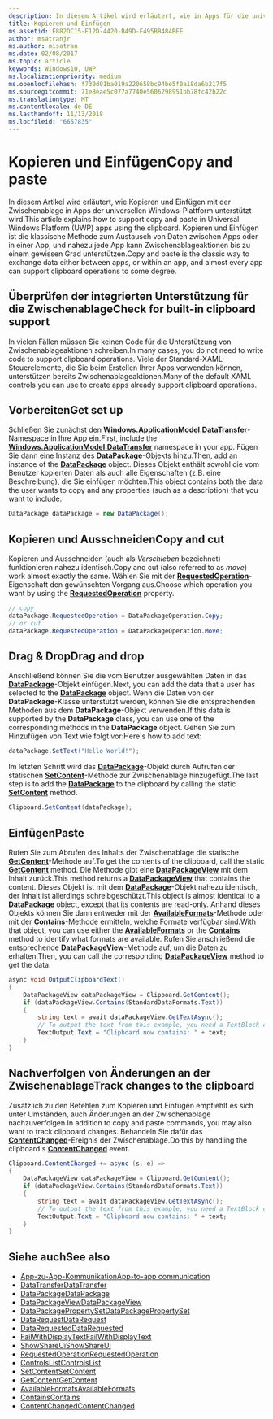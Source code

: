 ```yaml
---
description: In diesem Artikel wird erläutert, wie in Apps für die universelle Windows-Plattform (UWP) das Kopieren und Einfügen über die Zwischenablage unterstützt wird.
title: Kopieren und Einfügen
ms.assetid: E882DC15-E12D-4420-B49D-F495BB484BEE
author: msatranjr
ms.author: misatran
ms.date: 02/08/2017
ms.topic: article
keywords: Windows10, UWP
ms.localizationpriority: medium
ms.openlocfilehash: f730d01ba019a220658bc94be5f0a18da6b217f5
ms.sourcegitcommit: 71e8eae5c077a7740e5606298951bb78fc42b22c
ms.translationtype: MT
ms.contentlocale: de-DE
ms.lasthandoff: 11/13/2018
ms.locfileid: "6657835"
---
```

# <a name="copy-and-paste"></a><span data-ttu-id="23d9f-104">Kopieren und Einfügen</span><span class="sxs-lookup"><span data-stu-id="23d9f-104">Copy and paste</span></span>

<span data-ttu-id="23d9f-105">In diesem Artikel wird erläutert, wie Kopieren und Einfügen mit der Zwischenablage in Apps der universellen Windows-Plattform unterstützt wird.</span><span class="sxs-lookup"><span data-stu-id="23d9f-105">This article explains how to support copy and paste in Universal Windows Platform (UWP) apps using the clipboard.</span></span> <span data-ttu-id="23d9f-106">Kopieren und Einfügen ist die klassische Methode zum Austausch von Daten zwischen Apps oder in einer App, und nahezu jede App kann Zwischenablageaktionen bis zu einem gewissen Grad unterstützen.</span><span class="sxs-lookup"><span data-stu-id="23d9f-106">Copy and paste is the classic way to exchange data either between apps, or within an app, and almost every app can support clipboard operations to some degree.</span></span>

## <a name="check-for-built-in-clipboard-support"></a><span data-ttu-id="23d9f-107">Überprüfen der integrierten Unterstützung für die Zwischenablage</span><span class="sxs-lookup"><span data-stu-id="23d9f-107">Check for built-in clipboard support</span></span>

<span data-ttu-id="23d9f-108">In vielen Fällen müssen Sie keinen Code für die Unterstützung von Zwischenablageaktionen schreiben.</span><span class="sxs-lookup"><span data-stu-id="23d9f-108">In many cases, you do not need to write code to support clipboard operations.</span></span> <span data-ttu-id="23d9f-109">Viele der Standard-XAML-Steuerelemente, die Sie beim Erstellen Ihrer Apps verwenden können, unterstützen bereits Zwischenablageaktionen.</span><span class="sxs-lookup"><span data-stu-id="23d9f-109">Many of the default XAML controls you can use to create apps already support clipboard operations.</span></span> 

## <a name="get-set-up"></a><span data-ttu-id="23d9f-110">Vorbereiten</span><span class="sxs-lookup"><span data-stu-id="23d9f-110">Get set up</span></span>

<span data-ttu-id="23d9f-111">Schließen Sie zunächst den [**Windows.ApplicationModel.DataTransfer**](https://msdn.microsoft.com/library/windows/apps/Windows.ApplicationModel.DataTransfer)-Namespace in Ihre App ein.</span><span class="sxs-lookup"><span data-stu-id="23d9f-111">First, include the [**Windows.ApplicationModel.DataTransfer**](https://msdn.microsoft.com/library/windows/apps/Windows.ApplicationModel.DataTransfer) namespace in your app.</span></span> <span data-ttu-id="23d9f-112">Fügen Sie dann eine Instanz des [**DataPackage**](https://msdn.microsoft.com/library/windows/apps/Windows.ApplicationModel.DataTransfer.DataPackage)-Objekts hinzu.</span><span class="sxs-lookup"><span data-stu-id="23d9f-112">Then, add an instance of the [**DataPackage**](https://msdn.microsoft.com/library/windows/apps/Windows.ApplicationModel.DataTransfer.DataPackage) object.</span></span> <span data-ttu-id="23d9f-113">Dieses Objekt enthält sowohl die vom Benutzer kopierten Daten als auch alle Eigenschaften (z.B. eine Beschreibung), die Sie einfügen möchten.</span><span class="sxs-lookup"><span data-stu-id="23d9f-113">This object contains both the data the user wants to copy and any properties (such as a description) that you want to include.</span></span>

<!-- For some reason, the snippets in this file are all inline in the WDCML topic. Suggest moving to VS project with rest of snippets. -->
```cs
DataPackage dataPackage = new DataPackage();
```

<!-- AuthenticateAsync-->

## <a name="copy-and-cut"></a><span data-ttu-id="23d9f-114">Kopieren und Ausschneiden</span><span class="sxs-lookup"><span data-stu-id="23d9f-114">Copy and cut</span></span>

<span data-ttu-id="23d9f-115">Kopieren und Ausschneiden (auch als *Verschieben* bezeichnet) funktionieren nahezu identisch.</span><span class="sxs-lookup"><span data-stu-id="23d9f-115">Copy and cut (also referred to as *move*) work almost exactly the same.</span></span> <span data-ttu-id="23d9f-116">Wählen Sie mit der [**RequestedOperation**](https://msdn.microsoft.com/library/windows/apps/Windows.ApplicationModel.DataTransfer.DataPackage.RequestedOperation)-Eigenschaft den gewünschten Vorgang aus.</span><span class="sxs-lookup"><span data-stu-id="23d9f-116">Choose which operation you want by using the [**RequestedOperation**](https://msdn.microsoft.com/library/windows/apps/Windows.ApplicationModel.DataTransfer.DataPackage.RequestedOperation) property.</span></span>

```cs
// copy 
dataPackage.RequestedOperation = DataPackageOperation.Copy;
// or cut
dataPackage.RequestedOperation = DataPackageOperation.Move;
```
## <a name="drag-and-drop"></a><span data-ttu-id="23d9f-117">Drag & Drop</span><span class="sxs-lookup"><span data-stu-id="23d9f-117">Drag and drop</span></span>

<span data-ttu-id="23d9f-118">Anschließend können Sie die vom Benutzer ausgewählten Daten in das [**DataPackage**](https://msdn.microsoft.com/library/windows/apps/Windows.ApplicationModel.DataTransfer.DataPackage)-Objekt einfügen.</span><span class="sxs-lookup"><span data-stu-id="23d9f-118">Next, you can add the data that a user has selected to the [**DataPackage**](https://msdn.microsoft.com/library/windows/apps/Windows.ApplicationModel.DataTransfer.DataPackage) object.</span></span> <span data-ttu-id="23d9f-119">Wenn die Daten von der **DataPackage**-Klasse unterstützt werden, können Sie die entsprechenden Methoden aus dem **DataPackage**-Objekt verwenden.</span><span class="sxs-lookup"><span data-stu-id="23d9f-119">If this data is supported by the **DataPackage** class, you can use one of the corresponding methods in the **DataPackage** object.</span></span> <span data-ttu-id="23d9f-120">Gehen Sie zum Hinzufügen von Text wie folgt vor:</span><span class="sxs-lookup"><span data-stu-id="23d9f-120">Here's how to add text:</span></span>

```cs
dataPackage.SetText("Hello World!");
```

<span data-ttu-id="23d9f-121">Im letzten Schritt wird das [**DataPackage**](https://msdn.microsoft.com/library/windows/apps/Windows.ApplicationModel.DataTransfer.DataPackage)-Objekt durch Aufrufen der statischen [**SetContent**](https://msdn.microsoft.com/library/windows/apps/Windows.ApplicationModel.DataTransfer.Clipboard.SetContent(Windows.ApplicationModel.DataTransfer.DataPackage))-Methode zur Zwischenablage hinzugefügt.</span><span class="sxs-lookup"><span data-stu-id="23d9f-121">The last step is to add the [**DataPackage**](https://msdn.microsoft.com/library/windows/apps/Windows.ApplicationModel.DataTransfer.DataPackage) to the clipboard by calling the static [**SetContent**](https://msdn.microsoft.com/library/windows/apps/Windows.ApplicationModel.DataTransfer.Clipboard.SetContent(Windows.ApplicationModel.DataTransfer.DataPackage)) method.</span></span>

```cs
Clipboard.SetContent(dataPackage);
```
## <a name="paste"></a><span data-ttu-id="23d9f-122">Einfügen</span><span class="sxs-lookup"><span data-stu-id="23d9f-122">Paste</span></span>

<span data-ttu-id="23d9f-123">Rufen Sie zum Abrufen des Inhalts der Zwischenablage die statische [**GetContent**](https://msdn.microsoft.com/library/windows/apps/Windows.ApplicationModel.DataTransfer.Clipboard.GetContent)-Methode auf.</span><span class="sxs-lookup"><span data-stu-id="23d9f-123">To get the contents of the clipboard, call the static [**GetContent**](https://msdn.microsoft.com/library/windows/apps/Windows.ApplicationModel.DataTransfer.Clipboard.GetContent) method.</span></span> <span data-ttu-id="23d9f-124">Die Methode gibt eine [**DataPackageView**](https://msdn.microsoft.com/library/windows/apps/Windows.ApplicationModel.DataTransfer.DataPackageView) mit dem Inhalt zurück.</span><span class="sxs-lookup"><span data-stu-id="23d9f-124">This method returns a [**DataPackageView**](https://msdn.microsoft.com/library/windows/apps/Windows.ApplicationModel.DataTransfer.DataPackageView) that contains the content.</span></span> <span data-ttu-id="23d9f-125">Dieses Objekt ist mit dem [**DataPackage**](https://msdn.microsoft.com/library/windows/apps/Windows.ApplicationModel.DataTransfer.DataPackage)-Objekt nahezu identisch, der Inhalt ist allerdings schreibgeschützt.</span><span class="sxs-lookup"><span data-stu-id="23d9f-125">This object is almost identical to a [**DataPackage**](https://msdn.microsoft.com/library/windows/apps/Windows.ApplicationModel.DataTransfer.DataPackage) object, except that its contents are read-only.</span></span> <span data-ttu-id="23d9f-126">Anhand dieses Objekts können Sie dann entweder mit der [**AvailableFormats**](https://msdn.microsoft.com/library/windows/apps/Windows.ApplicationModel.DataTransfer.DataPackageView.AvailableFormats)-Methode oder mit der [**Contains**](https://msdn.microsoft.com/library/windows/apps/Windows.ApplicationModel.DataTransfer.DataPackageView.Contains(System.String))-Methode ermitteln, welche Formate verfügbar sind.</span><span class="sxs-lookup"><span data-stu-id="23d9f-126">With that object, you can use either the [**AvailableFormats**](https://msdn.microsoft.com/library/windows/apps/Windows.ApplicationModel.DataTransfer.DataPackageView.AvailableFormats) or the [**Contains**](https://msdn.microsoft.com/library/windows/apps/Windows.ApplicationModel.DataTransfer.DataPackageView.Contains(System.String)) method to identify what formats are available.</span></span> <span data-ttu-id="23d9f-127">Rufen Sie anschließend die entsprechende [**DataPackageView**](https://msdn.microsoft.com/library/windows/apps/Windows.ApplicationModel.DataTransfer.DataPackageView)-Methode auf, um die Daten zu erhalten.</span><span class="sxs-lookup"><span data-stu-id="23d9f-127">Then, you can call the corresponding [**DataPackageView**](https://msdn.microsoft.com/library/windows/apps/Windows.ApplicationModel.DataTransfer.DataPackageView) method to get the data.</span></span>

```cs
async void OutputClipboardText()
{
    DataPackageView dataPackageView = Clipboard.GetContent();
    if (dataPackageView.Contains(StandardDataFormats.Text))
    {
        string text = await dataPackageView.GetTextAsync();
        // To output the text from this example, you need a TextBlock control
        TextOutput.Text = "Clipboard now contains: " + text;
    }
}
```

## <a name="track-changes-to-the-clipboard"></a><span data-ttu-id="23d9f-128">Nachverfolgen von Änderungen an der Zwischenablage</span><span class="sxs-lookup"><span data-stu-id="23d9f-128">Track changes to the clipboard</span></span>

<span data-ttu-id="23d9f-129">Zusätzlich zu den Befehlen zum Kopieren und Einfügen empfiehlt es sich unter Umständen, auch Änderungen an der Zwischenablage nachzuverfolgen.</span><span class="sxs-lookup"><span data-stu-id="23d9f-129">In addition to copy and paste commands, you may also want to track clipboard changes.</span></span> <span data-ttu-id="23d9f-130">Behandeln Sie dafür das [**ContentChanged**](https://msdn.microsoft.com/library/windows/apps/Windows.ApplicationModel.DataTransfer.Clipboard.ContentChanged)-Ereignis der Zwischenablage.</span><span class="sxs-lookup"><span data-stu-id="23d9f-130">Do this by handling the clipboard's [**ContentChanged**](https://msdn.microsoft.com/library/windows/apps/Windows.ApplicationModel.DataTransfer.Clipboard.ContentChanged) event.</span></span>

```cs
Clipboard.ContentChanged += async (s, e) => 
{
    DataPackageView dataPackageView = Clipboard.GetContent();
    if (dataPackageView.Contains(StandardDataFormats.Text))
    {
        string text = await dataPackageView.GetTextAsync();
        // To output the text from this example, you need a TextBlock control
        TextOutput.Text = "Clipboard now contains: " + text;
    }
}
```

## <a name="see-also"></a><span data-ttu-id="23d9f-131">Siehe auch</span><span class="sxs-lookup"><span data-stu-id="23d9f-131">See also</span></span>

* [<span data-ttu-id="23d9f-132">App-zu-App-Kommunikation</span><span class="sxs-lookup"><span data-stu-id="23d9f-132">App-to-app communication</span></span>](index.md)
* [<span data-ttu-id="23d9f-133">DataTransfer</span><span class="sxs-lookup"><span data-stu-id="23d9f-133">DataTransfer</span></span>](https://msdn.microsoft.com/library/windows/apps/windows.applicationmodel.datatransfer.aspx)
* [<span data-ttu-id="23d9f-134">DataPackage</span><span class="sxs-lookup"><span data-stu-id="23d9f-134">DataPackage</span></span>](https://msdn.microsoft.com/library/windows/apps/windows.applicationmodel.datatransfer.datapackage.aspx)
* [<span data-ttu-id="23d9f-135">DataPackageView</span><span class="sxs-lookup"><span data-stu-id="23d9f-135">DataPackageView</span></span>](https://msdn.microsoft.com/library/windows/apps/windows.applicationmodel.datatransfer.datapackageview.aspx)
* [<span data-ttu-id="23d9f-136">DataPackagePropertySet</span><span class="sxs-lookup"><span data-stu-id="23d9f-136">DataPackagePropertySet</span></span>]( https://msdn.microsoft.com/library/windows/apps/windows.applicationmodel.datatransfer.datapackagepropertyset.aspx)
* [<span data-ttu-id="23d9f-137">DataRequest</span><span class="sxs-lookup"><span data-stu-id="23d9f-137">DataRequest</span></span>](https://msdn.microsoft.com/library/windows/apps/windows.applicationmodel.datatransfer.datarequest.aspx) 
* [<span data-ttu-id="23d9f-138">DataRequested</span><span class="sxs-lookup"><span data-stu-id="23d9f-138">DataRequested</span></span>]( https://msdn.microsoft.com/library/windows/apps/windows.applicationmodel.datatransfer.datatransfermanager.datarequested.aspx)
* [<span data-ttu-id="23d9f-139">FailWithDisplayText</span><span class="sxs-lookup"><span data-stu-id="23d9f-139">FailWithDisplayText</span></span>](https://msdn.microsoft.com/library/windows/apps/windows.applicationmodel.datatransfer.datarequest.failwithdisplaytext.aspx)
* [<span data-ttu-id="23d9f-140">ShowShareUi</span><span class="sxs-lookup"><span data-stu-id="23d9f-140">ShowShareUi</span></span>](https://msdn.microsoft.com/library/windows/apps/windows.applicationmodel.datatransfer.datatransfermanager.showshareui.aspx)
* [<span data-ttu-id="23d9f-141">RequestedOperation</span><span class="sxs-lookup"><span data-stu-id="23d9f-141">RequestedOperation</span></span>](https://msdn.microsoft.com/library/windows/apps/windows.applicationmodel.datatransfer.datapackage.requestedoperation.aspx) 
* [<span data-ttu-id="23d9f-142">ControlsList</span><span class="sxs-lookup"><span data-stu-id="23d9f-142">ControlsList</span></span>](https://msdn.microsoft.com/library/windows/apps/xaml/mt185406.aspx)
* [<span data-ttu-id="23d9f-143">SetContent</span><span class="sxs-lookup"><span data-stu-id="23d9f-143">SetContent</span></span>](https://msdn.microsoft.com/library/windows/apps/xaml/windows.applicationmodel.datatransfer.clipboard.setcontent.aspx)
* [<span data-ttu-id="23d9f-144">GetContent</span><span class="sxs-lookup"><span data-stu-id="23d9f-144">GetContent</span></span>](https://msdn.microsoft.com/library/windows/apps/xaml/windows.applicationmodel.datatransfer.clipboard.getcontent.aspx)
* [<span data-ttu-id="23d9f-145">AvailableFormats</span><span class="sxs-lookup"><span data-stu-id="23d9f-145">AvailableFormats</span></span>](https://msdn.microsoft.com/library/windows/apps/windows.applicationmodel.datatransfer.datapackageview.availableformats.aspx)
* [<span data-ttu-id="23d9f-146">Contains</span><span class="sxs-lookup"><span data-stu-id="23d9f-146">Contains</span></span>](https://msdn.microsoft.com/library/windows/apps/windows.applicationmodel.datatransfer.datapackageview.contains.aspx)
* [<span data-ttu-id="23d9f-147">ContentChanged</span><span class="sxs-lookup"><span data-stu-id="23d9f-147">ContentChanged</span></span>](https://msdn.microsoft.com/library/windows/apps/xaml/windows.applicationmodel.datatransfer.clipboard.contentchanged.aspx)

